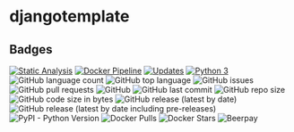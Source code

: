 djangotemplate
==============

## Badges
[![Static Analysis](https://github.com/onlinejudge95/djangotemplate/workflows/Static-Analysis/badge.svg)](https://github.com/onlinejudge95/djangotemplate/actions)
[![Docker Pipeline](https://github.com/onlinejudge95/djangotemplate/workflows/Docker-Pipeline/badge.svg)](https://github.com/onlinejudge95/djangotemplate/actions)
[![Updates](https://pyup.io/repos/github/onlinejudge95/djangotemplate/shield.svg)](https://pyup.io/repos/github/onlinejudge95/djangotemplate/)
[![Python 3](https://pyup.io/repos/github/onlinejudge95/djangotemplate/python-3-shield.svg)](https://pyup.io/repos/github/onlinejudge95/djangotemplate/)
![GitHub language count](https://img.shields.io/github/languages/count/onlinejudge95/djangotemplate)
![GitHub top language](https://img.shields.io/github/languages/top/onlinejudge95/djangotemplate)
![GitHub issues](https://img.shields.io/github/issues-raw/onlinejudge95/djangotemplate)
![GitHub pull requests](https://img.shields.io/github/issues-pr-raw/onlinejudge95/djangotemplate)
![GitHub](https://img.shields.io/github/license/onlinejudge95/djangotemplate)
![GitHub last commit](https://img.shields.io/github/last-commit/onlinejudge95/djangotemplate)
![GitHub repo size](https://img.shields.io/github/repo-size/onlinejudge95/djangotemplate)
![GitHub code size in bytes](https://img.shields.io/github/languages/code-size/onlinejudge95/djangotemplate)
![GitHub release (latest by date)](https://img.shields.io/github/v/release/onlinejudge95/djangotemplate)
![GitHub release (latest by date including pre-releases)](https://img.shields.io/github/v/release/onlinejudge95/djangotemplate?include_prereleases)
![PyPI - Python Version](https://img.shields.io/pypi/pyversions/django)
![Docker Pulls](https://img.shields.io/docker/pulls/onlinejudge95/djangotemplate)
![Docker Stars](https://img.shields.io/docker/stars/onlinejudge95/djangotemplate)
![Beerpay](https://img.shields.io/beerpay/onlinejudge95/djangotemplate)
